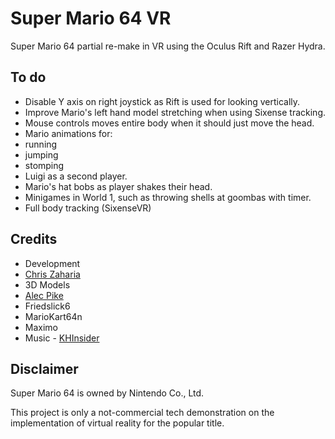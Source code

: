# Super Mario 64 VR

Super Mario 64 partial re-make in VR using the Oculus Rift and Razer Hydra.

## To do

* Disable Y axis on right joystick as Rift is used for looking vertically.
* Improve Mario's left hand model stretching when using Sixense tracking.
* Mouse controls moves entire body when it should just move the head.
* Mario animations for:
 * running
 * jumping
 * stomping
* Luigi as a second player.
* Mario's hat bobs as player shakes their head.
* Minigames in World 1, such as throwing shells at goombas with timer.
* Full body tracking (SixenseVR)

## Credits

* Development
 * [Chris Zaharia](http://github.com/chrisjz)
* 3D Models
 * [Alec Pike](http://www.models-resource.com/submitter/alecpike/)
 * Friedslick6
 * MarioKart64n
 * Maximo
* Music - [KHInsider](http://http://www.khinsider.com)

## Disclaimer

Super Mario 64 is owned by Nintendo Co., Ltd.

This project is only a not-commercial tech demonstration on the implementation of virtual reality for the popular title.
